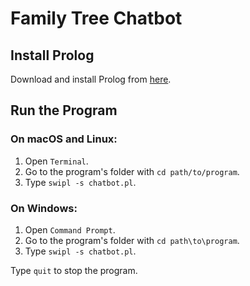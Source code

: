 # Family Tree Chatbot

## Install Prolog

Download and install Prolog from [here](https://www.swi-prolog.org/Download.html).

## Run the Program

### On macOS and Linux:
1. Open `Terminal`.
2. Go to the program's folder with `cd path/to/program`.
3. Type `swipl -s chatbot.pl`.

### On Windows:
1. Open `Command Prompt`.
2. Go to the program's folder with `cd path\to\program`.
3. Type `swipl -s chatbot.pl`.

Type `quit` to stop the program.
